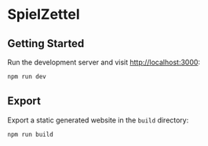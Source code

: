 # SpielZettel

## Getting Started

Run the development server and visit [http://localhost:3000](http://localhost:3000):

```bash
npm run dev
```

## Export

Export a static generated website in the `build` directory:

```bash
npm run build
```
